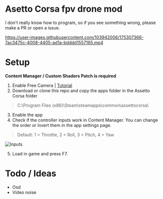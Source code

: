 # Asetto Corsa fpv drone mod
I don't really know how to program, so if you see something wrong, please make a PR or open a issue.

https://user-images.githubusercontent.com/103942006/175307366-7ac3475c-4008-4405-ad1a-bdddd1557165.mp4

# Setup
**Content Manager / Custom Shaders Patch is required**

1. Enable Free Camera | [Tutorial](https://www.reddit.com/r/assettocorsa/comments/anbgjt/how_to_enable_free_camera_mouse_look_in_assetto/)
2. Download or clone this repo and copy the apps folder in the Assetto Corsa folder
> C:\Program Files (x86)\Steam\steamapps\common\assettocorsa\
3. Enable the app
4. Check if the controller inputs work in Content Manager. You can change the order or invert them in the app settings page.
> Default: 1 = Throttle, 2 = Roll, 3 = Pitch, 4 = Yaw

![Inputs](https://github.com/dot1nt/ac-fpv/blob/main/assets/cm.png)

5. Load in game and press F7.


# Todo / Ideas
- Osd
- Video noise
